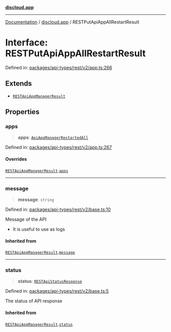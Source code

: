 [**discloud.app**](../README.md)

***

[Documentation](../../packages.md) / [discloud.app](../README.md) / RESTPutApiAppAllRestartResult

# Interface: RESTPutApiAppAllRestartResult

Defined in: [packages/api-types/rest/v2/app.ts:266](https://github.com/discloud/discloud.app/blob/1458affc9a022eb2fc5fe37e7b3b002130b2fdad/packages/api-types/rest/v2/app.ts#L266)

## Extends

- [`RESTApiAppManagerResult`](RESTApiAppManagerResult.md)

## Properties

### apps

> **apps**: [`ApiAppManagerRestartedAll`](ApiAppManagerRestartedAll.md)

Defined in: [packages/api-types/rest/v2/app.ts:267](https://github.com/discloud/discloud.app/blob/1458affc9a022eb2fc5fe37e7b3b002130b2fdad/packages/api-types/rest/v2/app.ts#L267)

#### Overrides

[`RESTApiAppManagerResult`](RESTApiAppManagerResult.md).[`apps`](RESTApiAppManagerResult.md#apps)

***

### message

> **message**: `string`

Defined in: [packages/api-types/rest/v2/base.ts:10](https://github.com/discloud/discloud.app/blob/1458affc9a022eb2fc5fe37e7b3b002130b2fdad/packages/api-types/rest/v2/base.ts#L10)

Message of the API
- It is useful to use as logs

#### Inherited from

[`RESTApiAppManagerResult`](RESTApiAppManagerResult.md).[`message`](RESTApiAppManagerResult.md#message)

***

### status

> **status**: [`RESTApiStatusResponse`](../type-aliases/RESTApiStatusResponse.md)

Defined in: [packages/api-types/rest/v2/base.ts:5](https://github.com/discloud/discloud.app/blob/1458affc9a022eb2fc5fe37e7b3b002130b2fdad/packages/api-types/rest/v2/base.ts#L5)

The status of API response

#### Inherited from

[`RESTApiAppManagerResult`](RESTApiAppManagerResult.md).[`status`](RESTApiAppManagerResult.md#status)

